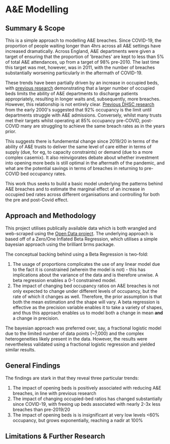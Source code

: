 # A&E Modelling

## Summary & Scope

This is a simple approach to modelling A&E breaches. Since COVID-19, the proportion of people waiting longer than 4hrs across all A&E settings have increased dramatically. Across England, A&E departments were given a target of ensuring that the proportion of 'breaches' are kept to less than 5% of total A&E attendances, up from a target of 98% pre-2010. The last time this target was met, however, was in 2011, with the number of breaches substantially worsening particularly in the aftermath of COVID-19. 

These trends have been partially driven by an increase in occupied beds, with [previous research](https://www.kingsfund.org.uk/insight-and-analysis/long-reads/whats-going-on-with-ae-waiting-times)  demonstrating that a larger number of occupied beds limits the ability of A&E departments to discharge patients appropriately, resulting in longer waits and, subsequently, more breaches.  However, this relationship is not entirely clear. [Previous DHSC research](https://webarchive.nationalarchives.gov.uk/ukgwa/+/www.dh.gov.uk/en/Publicationsandstatistics/Publications/AnnualReports/Browsable/DH_4989760) from the early 2000's suggested that 92% occupancy is the limit until departments struggle with A&E admissions. Conversely, whilst many trusts met their targets whilst operating at 85% occupancy pre-COVID, post-COVID many are struggling to achieve the same breach rates as in the years prior. 

This suggests there is fundemental change since 2019/20 in terms of the ability of A&E trusts to deliver the same level of care either in terms of supply (due, for eg, to capacity constraints) or demand (due to a more complex casemix). It also reinvigorates debate about whether investment into opening more beds is still optimal in the aftermath of the pandemic, and what are the potential savings in terms of breaches in returning to pre-COVID bed occupancy rates.

This work thus seeks to build a basic model underlying the patterns behind A&E breaches and to estimate the marginal effect of an increase in occupied bed rates across different organisations and controlling for both the pre and post-Covid effect.

## Approach and Methodology

This project utilises publically available data which is both wrangled and web-scraped using the [Open Data project](https://github.com/zeyadissa/open_health_data). The underlying approach is based off of a Zero/One Inflated Beta Regression, which utilises a simple bayesian approach using the brilliant brms package. 

The conceptual backing behind using a Beta Regression is two-fold:

1. The usage of proportions complicates the use of any linear model due to the fact it is constrained (wherein the model is not) - this has implications about the variance of the data and is therefore unwise. A beta regression enables a 0-1 constrained model.
2. The impact of changing bed occupancy ratios on A&E breaches is not only expected to change under different levels of occupancy, but the rate of which it changes as well. Therefore, the prior assumption is that both the mean estimation and the shape will vary. A beta regression is effective as the precision variable enables it to take a variety of shapes, and thus this approach enables us to model both a change in mean **and** a change in precision.

The bayesian approach was preferred over, say, a fractional logistic model due to the limited number of data points (~7,000) and the complex heterogeneities likely present in the data. However, the results were nevertheless validated using a fractional logistic regression and yielded similar results.

## General Findings

The findings are stark in that they reveal three particular trends:

1. The impact of opening beds is positively associated with reducing A&E breaches, in line with previous research
2. The impact of changing occupied-bed ratios has changed substantially since COVID-19, with freeing up beds associated with nearly 2-3x less breaches than pre-2019/20
3. The impact of opening beds is is insignificant at very low levels <60% occupancy, but grows exponentially, reaching a nadir at 100%

## Limitations & Further Research



